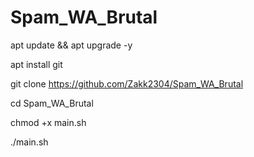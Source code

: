 # Spam_WA_Brutal


apt update && apt upgrade -y

apt install git

git clone https://github.com/Zakk2304/Spam_WA_Brutal

cd Spam_WA_Brutal

chmod +x main.sh

./main.sh
